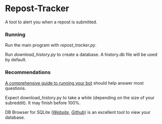 # Repost-Tracker
A tool to alert you when a repost is submitted.

### Running
Run the main program with *repost_tracker.py*.

Run *download_history.py* to create a database. A history.db file will be used by default.

### Recommendations
[A comprehensive guide to running your bot](redd.it/3d3iss) should help answer most questions.

Expect download_history.py to take a while (depending on the size of your subreddit). It may finish before 100%.

DB Browser for SQLite (*[Website](http://sqlitebrowser.org/)*, *[Github](https://github.com/sqlitebrowser/sqlitebrowser)*) is an excellent tool to view your database.
